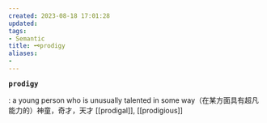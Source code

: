 ```yaml
---
created: 2023-08-18 17:01:28
updated: 
tags: 
- Semantic 
title: 🗝️prodigy
aliases: 
- 
---
```


<pre><strong>prodigy</strong></pre>
: a young person who is unusually talented in some way（在某方面具有超凡能力的）神童，奇才，天才
[[prodigal]], [[prodigious]]